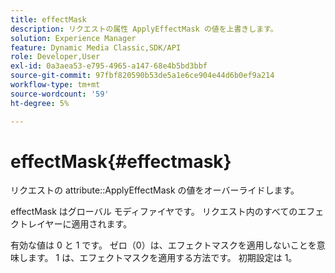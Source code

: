 ```yaml
---
title: effectMask
description: リクエストの属性 ApplyEffectMask の値を上書きします。
solution: Experience Manager
feature: Dynamic Media Classic,SDK/API
role: Developer,User
exl-id: 0a3aea53-e795-4965-a147-68e4b5bd3bbf
source-git-commit: 97fbf820590b53de5a1e6ce904e44d6b0ef9a214
workflow-type: tm+mt
source-wordcount: '59'
ht-degree: 5%

---
```


# effectMask{#effectmask}

リクエストの attribute::ApplyEffectMask の値をオーバーライドします。

effectMask はグローバル モディファイヤです。 リクエスト内のすべてのエフェクトレイヤーに適用されます。

有効な値は 0 と 1 です。 ゼロ（0）は、エフェクトマスクを適用しないことを意味します。 1 は、エフェクトマスクを適用する方法です。 初期設定は 1。
